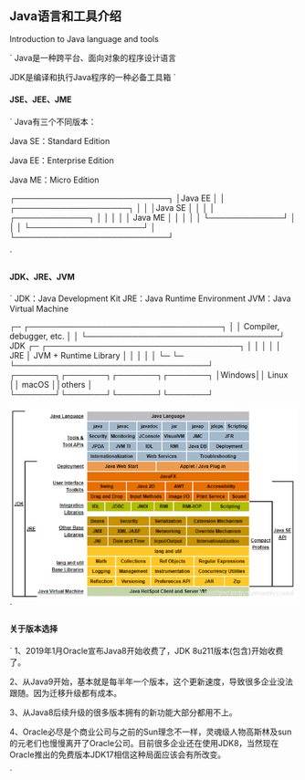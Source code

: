 ## Java语言和工具介绍

Introduction to Java language and tools

`
  Java是一种跨平台、面向对象的程序设计语言

  JDK是编译和执行Java程序的一种必备工具箱
`

#### JSE、JEE、JME
`
  Java有三个不同版本：

  Java SE：Standard Edition

  Java EE：Enterprise Edition

  Java ME：Micro Edition

  ┌───────────────────────────┐
  │Java EE                    │
  │    ┌────────────────────┐ │
  │    │Java SE             │ │
  │    │    ┌─────────────┐ │ │
  │    │    │   Java ME   │ │ │
  │    │    └─────────────┘ │ │
  │    └────────────────────┘ │
  └───────────────────────────┘

`

#### JDK、JRE、JVM

`
JDK：Java Development Kit
JRE：Java Runtime Environment
JVM：Java Virtual Machine

  ┌─    ┌──────────────────────────────────┐
  │     │     Compiler, debugger, etc.     │
  │     └──────────────────────────────────┘
 JDK ┌─ ┌──────────────────────────────────┐
  │  │  │                                  │
  │ JRE │      JVM + Runtime Library       │
  │  │  │                                  │
  └─ └─ └──────────────────────────────────┘
        ┌───────┐┌───────┐┌───────┐┌───────┐
        │Windows││ Linux ││ macOS ││others │
        └───────┘└───────┘└───────┘└───────┘

![rel](../images/relation.png)
`

#### 关于版本选择

`
1、2019年1月Oracle宣布Java8开始收费了，JDK 8u211版本(包含)开始收费了。

2、从Java9开始，基本就是每半年一个版本，这个更新速度，导致很多企业没法跟随。因为迁移升级都有成本。

3、从Java8后续升级的很多版本拥有的新功能大部分都用不上。

4、Oracle必尽是个商业公司与之前的Sun理念不一样，灵魂级人物高斯林及sun的元老们也慢慢离开了Oracle公司。目前很多企业还在使用JDK8，当然现在Oracle推出的免费版本JDK17相信这种局面应该会有所改变。

`
